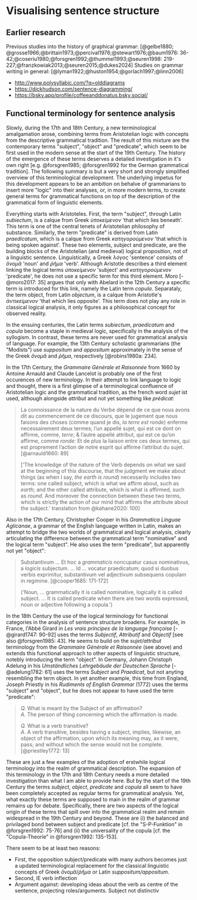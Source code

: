 # Visualising sentence structure

## Earlier research

Previous studies into the history of graphical grammar: [@gelbe1880; @grosse1966;@brittain1973;@percival1976;@stewart1976;@baum1976: 36-42;@coseriu1980;@forsgren1992;@thummel1993;@seuren1998: 219-227;@franzkowiak2013;@seuren2015;@dukes2024] Studies on grammar writing in general: [@lyman1922;@huston1954;@gorlach1997;@linn2006]

- <http://www.polysyllabic.com/?q=olddiagrams>
- <https://dickhudson.com/sentence-diagramming/>
- <https://bsky.app/profile/coffeeanddonatus.bsky.social/>

## Functional terminology for sentence analysis

Slowly, during the 17th and 18th Century, a new terminological amalgamation arose, combining terms from Aristotelian logic with concepts from the descriptive grammatical tradition. The result of this mixture are the contemporary terms "subject", "object" and "predicate", which seem to be first used in the modern sense at the start of the 19th Century. The history of the emergence of these terms deserves a detailed investigation in it's own right [e.g. @forsgren1985; @forsgren1992 for the German grammatical tradition]. The following summary is but a very short and strongly simplified overview of this terminological development. The underlying impetus for this development appears to be an ambition on behalve of grammarians to insert more "logic" into their analyses, or, in more modern terms, to create general terms for grammatical functions on top of the description of the grammatical form of linguistic elements.

Everything starts with Aristoteles. First, the term "subject", through Latin *subiectum*, is a calque from Greek *ὑποκείμενον* 'that which lies beneath'. This term is one of the central tenets of Aristotelian philosophy of substance. Similarly, the term "predicate" is derived from Latin *praedicatum*, which is a calque from Greek *κατηγορούμενον* 'that which is being spoken against'. These two elements, subject and predicate, are the building blocks of the Aristotelian (and medieval) logical proposition, not of a linguistic sentence. Linguistically, a Greek *λόγος* 'sentence' consists of *ὄνομᾰ* 'noun' and *ῥῆμα* 'verb'. Although Aristotle describes a third element linking the logical terms *ὑποκείμενον* 'subject' and *κατηγορούμενον* 'predicate', he does not use a specific term for this third element. Moro [-@moro2017: 35] argues that only with Abelard in the 12th Century a specific term is introduced for this link, namely the Latin term *copula*. Separataly, the term object, from Latin *objectum*, is a calque from Aristotle's *ἀντικείμενον* 'that which lies opposite'. This term does not play any role in classical logical analysis, it only figures as a philosophical concept for observed reality.

In the ensuing centuries, the Latin terms *subiectum*, *praedicatum* and *copula* become a staple in medieval logic, specifically in the analysis of the syllogism. In contrast, these terms are never used for grammatical analysis of language. For example, the 13th Century scholastic grammarians (the "Modists") use *suppositum* and *appositum* approximately in the sense of the Greek *ὄνομᾰ* and *ῥῆμα*, respectively [@robins1980a: 234].

In the 17th Century, the *Grammaire Générale et Raisonnée* from 1660 by Antoine Arnauld and Claude Lancelot is probably one of the first occurences of new terminology. In their attempt to link language to logic and thought, there is a first glimpse of a terminological confluence of Aristotelian logic and the grammatical tradition, as the french word *sujet* ist used, although alongside *attribut* and not yet something like *prédicat*:

> La connoissance de la nature du Verbe dépend de ce que nous avons dit au commencement de ce discours, que le jugement que nous faisons des choses (comme quand je dis, *la terre est ronde*) enferme necessairement deux termes; l’un appellé sujet, qui est ce dont on affirme, comme, *terre*; & l’autre appellé attribut, qui est ce qu’on affirme, comme *ronde*: Et de plus la liaison entre ces deux termes, qui est proprement l’action de notre esprit qui affirme l’attribut du sujet. [@arnauld1660: 89]
> 
> ['The knowledge of the nature of the Verb depends on what we said at the beginning of this discourse, that the judgment we make about things (as when I say, *the earth is round*) necessarily includes two terms: one called subject, which is what we affirm about, such as *earth*; and the other called attribute, which is what is affirmed, such as *round*. And moreover the connection between these two terms, which is strictly the action of our mind that affirms the attribute about the subject.' translation from @kahane2020: 100]

Also in the 17th Century, Christopher Cooper in his *Grammatica Linguae Aglicanae*, a grammar of the English language written in Latin, makes an attempt to bridge the two worlds of grammatical and logical analysis, clearly articulating the difference between the grammatical term "nominative" and the logical term "subject". He also uses the term "predicate", but apparently not yet "object":

> Substantivum … Et hoc a *grammaticis* noncupatur casus nominativus, a *logicis* subjectum. … Id … vocatur praedicatum; quod si duobus verbis exprimitur, substantivum vel adjectivum subsequens copulam in regimine. [@cooper1685: 171-172]
> 
> ('Noun, … grammatically it is called nominative, logically it is called subject. … It is called predicate when there are two words expressed, noun or adjective following a copula.')

In the 18th Century the use of the logical terminology for functional categories in the analysis of sentence structure broadens. For example, in France, l'Abbé Girard in *Les vrais principes de la language françoise* [-@girard1747: 90-92] uses the terms *Subjectif*, *Attributif* and *Objectif* [see also @forsgren1985: 43]. He seems to build on the *sujet/attribut* terminology from the *Grammaire Générale et Raisonnée* (see above) and extends this functional approach to other aspects of linguistic structure, notebly introducing the term "object". In Germany, Johann Christoph Adelung in his *Umständliches Lehrgebäude der Deutschen Sprache* [-@adelung1782: 61] uses the terms *Subject* and *Praedicat*, but not anyting resembling the term object. In yet another example, this time from England, Joseph Priestly in his *Rudiments of English Grammar* (1772) uses the terms "subject" and "object", but he does not appear to have used the term "predicate":

> *Q.* What is meant by the Subject of an affirmation? \
> *A.* The person of thing concerning which the affirmation is made.
> 
> *Q.* What is a verb transitive? \
> *A.* A verb transitive, besides having a subject, implies, likewise, an object of the affirmation, upon which its meaning may, as it were, pass; and without which the sense would not be complete. [@priestley1772: 13]

These are just a few examples of the adoption of erstwhile logical terminology into the realm of grammatical description. The expansion of this terminology in the 17th and 18th Century needs a more detailed investigation than what I am able to provide here. But by the start of the 19th Century the terms *subject*, *object*, *predicate* and *copula* all seem to have been completely accepted as regular terms for grammatical analysis. Yet, what exactly these terms are supposed to main in the realm of grammar remains up for debate. Specifically, there are two aspects of the logical origin of these terms that spill over into the grammatical realm and remain widespread in the 19th Century and beyond. These are (i) the balanced and privilaged bond between subject and predicate [cf. the "S-P-Funktion" in @forsgren1992: 75-76] and (ii) the universality of the copula [cf. the "Copula-Theorie" in @forsgren1992: 135-153].

There seem to be at least two reasons:

- First, the opposition subject/predicate with many authors becomes just a updated terminological replacement for the classical linguistic concepts of Greek *ὄνομᾰ*/*ῥῆμα* or Latin *suppositum/appositum*.
- Second, IE verb inflection
- Argument against: developing ideas about the verb as centre of the sentence, projecting roles/arguments. Subject not distinctiv
